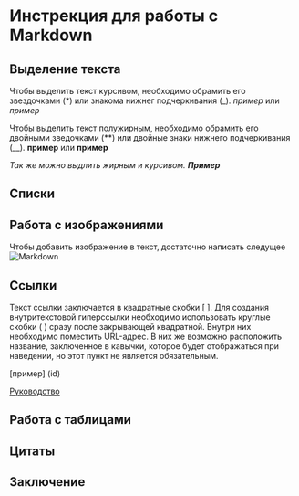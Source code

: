 # Инстрекция для работы с Markdown

## Выделение текста

Чтобы выделить текст курсивом, необходимо обрамить его звездочками (*) или знакома нижнег подчеркивания (_). *пример* или _пример_

Чтобы выделить текст полужирным, необходимо обрамить его двойными  зведочками (**) или двойные знаки нижнего подчеркивания (__). **пример** или __пример__

_Так же можно выдлить жирным и курсивом. **Пример**_

## Списки 

## Работа с изображениями

Чтобы добавить изображение в текст, достаточно написать следущее ![Markdown](Markdown.jpg)

## Ссылки

Текст ссылки заключается в квадратные скобки [ ]. Для создания внутритекстовой гиперссылки необходимо использовать круглые скобки ( ) сразу после закрывающей квадратной. Внутри них необходимо поместить URL-адрес. В них же возможно расположить название, заключенное в кавычки, которое будет отображаться при наведении, но этот пункт не является обязательным.

[пример] (id)

[Руководство](https://gist.github.com/Jekins/2bf2d0638163f1294637#Links)

## Работа с таблицами

## Цитаты 

## Заключение